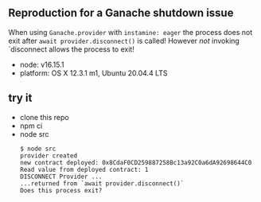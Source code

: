 ## Reproduction for a Ganache shutdown issue

When using `Ganache.provider` with `instamine: eager` the process does not exit
after `await provider.disconnect()` is called! However *not* invoking
`disconnect allows the process to exit!

- node: v16.15.1
- platform: OS X 12.3.1 m1, Ubuntu 20.04.4 LTS

## try it

- clone this repo
- npm ci
- node src
  ```console
  $ node src
  provider created
  new contract deployed: 0x8CdaF0CD259887258Bc13a92C0a6dA92698644C0
  Read value from deployed contract: 1
  DISCONNECT Provider ...
  ...returned from `await provider.disconnect()`
  Does this process exit?
  ```
